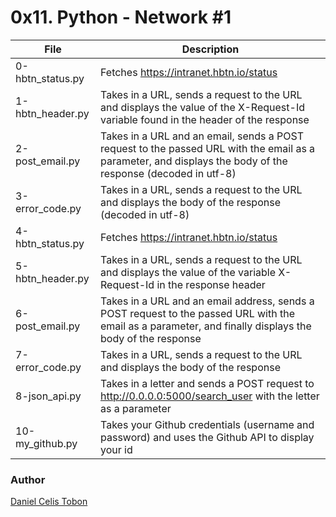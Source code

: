 # 0x11. Python - Network #1

| File | Description |
| ------ | ------ |
| 0-hbtn_status.py | Fetches https://intranet.hbtn.io/status |
| 1-hbtn_header.py | Takes in a URL, sends a request to the URL and displays the value of the X-Request-Id variable found in the header of the response |
| 2-post_email.py | Takes in a URL and an email, sends a POST request to the passed URL with the email as a parameter, and displays the body of the response (decoded in utf-8) |
| 3-error_code.py | Takes in a URL, sends a request to the URL and displays the body of the response (decoded in utf-8) |
| 4-hbtn_status.py | Fetches https://intranet.hbtn.io/status |
| 5-hbtn_header.py | Takes in a URL, sends a request to the URL and displays the value of the variable X-Request-Id in the response header |
| 6-post_email.py | Takes in a URL and an email address, sends a POST request to the passed URL with the email as a parameter, and finally displays the body of the response |
| 7-error_code.py | Takes in a URL, sends a request to the URL and displays the body of the response |
| 8-json_api.py | Takes in a letter and sends a POST request to http://0.0.0.0:5000/search_user with the letter as a parameter |
| 10-my_github.py | Takes your Github credentials (username and password) and uses the Github API to display your id |

### Author
[Daniel Celis Tobon](https://github.com/danicelistobon)

